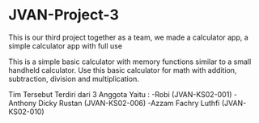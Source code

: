 # JVAN-Project-3
This is our third project together as a team, we made a calculator app, a simple calculator app with full use

This is a simple basic calculator with memory functions similar to a small handheld calculator. 
Use this basic calculator for math with addition, subtraction, division and multiplication. 

Tim Tersebut Terdiri dari 3 Anggota Yaitu :
-Robi (JVAN-KS02-001)
-Anthony Dicky Rustan (JVAN-KS02-006)
-Azzam Fachry Luthfi (JVAN-KS02-010)
